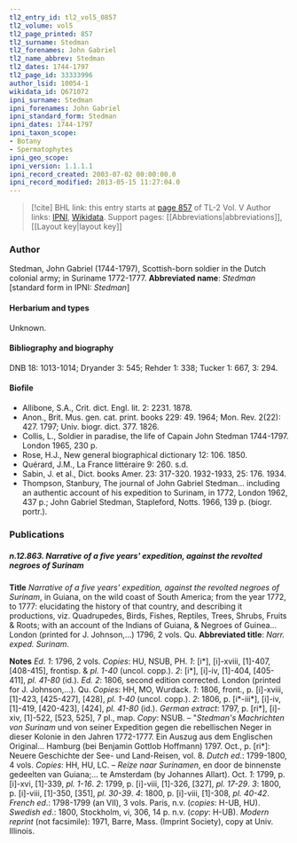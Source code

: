 ```yaml
---
tl2_entry_id: tl2_vol5_0857
tl2_volume: vol5
tl2_page_printed: 857
tl2_surname: Stedman
tl2_forenames: John Gabriel
tl2_name_abbrev: Stedman
tl2_dates: 1744-1797
tl2_page_id: 33333996
author_lsid: 10054-1
wikidata_id: Q671072
ipni_surname: Stedman
ipni_forenames: John Gabriel
ipni_standard_form: Stedman
ipni_dates: 1744-1797
ipni_taxon_scope: 
- Botany
- Spermatophytes
ipni_geo_scope: 
ipni_version: 1.1.1.1
ipni_record_created: 2003-07-02 00:00:00.0
ipni_record_modified: 2013-05-15 11:27:04.0
---
```


> [!cite] BHL link: this entry starts at [page 857](https://www.biodiversitylibrary.org/page/33333996) of TL-2 Vol. V
> Author links: [IPNI](https://www.ipni.org/a/10054-1), [Wikidata](https://www.wikidata.org/wiki/Q671072). Support pages: [[Abbreviations|abbreviations]], [[Layout key|layout key]]

### Author

Stedman, John Gabriel (1744-1797), Scottish-born soldier in the Dutch colonial army; in Suriname 1772-1777. 
**Abbreviated name**: *Stedman* \[standard form in IPNI: *Stedman*\]

#### Herbarium and types

Unknown.

#### Bibliography and biography

DNB 18: 1013-1014; Dryander 3: 545; Rehder 1: 338; Tucker 1: 667, 3: 294.

#### Biofile

- Allibone, S.A., Crit. dict. Engl. lit. 2: 2231. 1878.
- Anon., Brit. Mus. gen. cat. print. books 229: 49. 1964; Mon. Rev. 2(22): 427. 1797; Univ. biogr. dict. 377. 1826.
- Collis, L., Soldier in paradise, the life of Capain John Stedman 1744-1797. London 1965, 230 p.
- Rose, H.J., New general biographical dictionary 12: 106. 1850.
- Quérard, J.M., La France littéraire 9: 260. s.d.
- Sabin, J. et al., Dict. books Amer. 23: 317-320. 1932-1933, 25: 176. 1934.
- Thompson, Stanbury, The journal of John Gabriel Stedman... including an authentic account of his expedition to Surinam, in 1772, London 1962, 437 p.; John Gabriel Stedman, Stapleford, Notts. 1966, 139 p. (biogr. portr.).

### Publications

##### n.12.863. Narrative of a five years' expedition, against the revolted negroes of Surinam

**Title**
*Narrative of a five years' expedition, against the revolted negroes of Surinam*, in Guiana, on the wild coast of South America; from the year 1772, to 1777: elucidating the history of that country, and describing it productions, viz. Quadrupedes, Birds, Fishes, Reptiles, Trees, Shrubs, Fruits & Roots; with an account of the Indians of Guiana, & Negroes of Guinea... London (printed for J. Johnson,...) 1796, 2 vols. Qu.
**Abbreviated title**: *Narr. exped. Surinam*.

**Notes**
*Ed. 1*: 1796, 2 vols. *Copies*: HU, NSUB, PH.
*1*: \[i\*\], \[i\]-xviii, \[1\]-407, \[408-415\], frontisp. & *pl. 1-40* (uncol. copp.).
*2*: \[i\*\], \[i\]-iv, \[1\]-404, \[405-411\], *pl. 41-80* (id.).
*Ed. 2*: 1806, second edition corrected. London (printed for J. Johnson,...). Qu. *Copies*: HH, MO, Wurdack.
*1*: 1806, front., p. \[i\]-xviii, \[1\]-423, \[425-427\], \[428\], *pl. 1-40* (uncol. copp.).
*2*: 1806, p. \[i\*-iii\*\], \[i\]-iv, \[1\]-419, \[420-423\], \[424\], *pl. 41-80* (id.).
*German extract*: 1797, p. \[ri\*\], \[i\]-xiv, \[1\]-522, \[523, 525\], 7 pl., map. *Copy*: NSUB. – "*Stedman's Machrichten von Surinam* und von seiner Expedition gegen die rebellischen Neger in dieser Kolonie in den Jahren 1772-1777. Ein Auszug aus dem Englischen Original... Hamburg (bei Benjamin Gottlob Hoffmann) 1797. Oct., p. \[ri\*\]: Neuere Geschichte der See- und Land-Reisen, vol. 8.
*Dutch ed*.: 1799-1800, 4 vols. *Copies*: HH, HU, LC. – *Reize naar Surinamen*, en door de binnenste gedeelten van Guiana;... te Amsterdam (by Johannes Allart). Oct.
*1*: 1799, p. \[i\]-xvi, \[1\]-339, *pl. 1-16*.
*2*: 1799, p. \[i\]-viii, \[1\]-326, \[327\], *pl. 17-29*.
*3*: 1800, p. \[i\]-viii, \[1\]-350, \[351\], *pl. 30-39*.
*4*: 1800, p. \[i\]-viii, \[1\]-308, *pl. 40-42*.
*French ed*.: 1798-1799 (an VII), 3 vols. Paris, n.v. (*copies*: H-UB, HU).
*Swedish ed*.: 1800, Stockholm, vi, 306, 14 p. n.v. (*copy*: H-UB).
*Modern reprint* (not facsimile): 1971, Barre, Mass. (Imprint Society), copy at Univ. Illinois.

